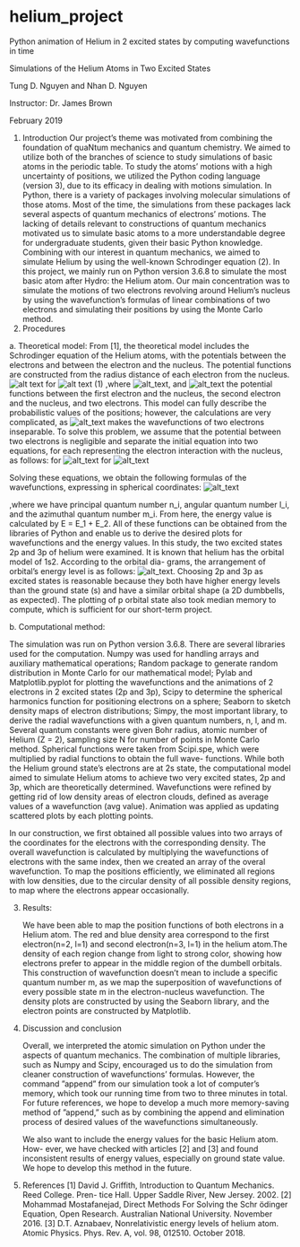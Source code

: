# helium_project
Python animation of Helium in 2 excited states by computing wavefunctions in time

Simulations of the Helium Atoms in Two Excited States

Tung D. Nguyen and Nhan D. Nguyen 

Instructor: Dr. James Brown

February 2019

1. Introduction
     Our project’s theme was motivated from combining the foundation of quaNtum mechanics and quantum chemistry. We aimed to utilize both of the branches of science to study simulations of basic atoms in the periodic table. To study the atoms’ motions with a high uncertainty of positions, we utilized the Python coding language (version 3), due to its efficacy in dealing with motions simulation. In Python, there is a variety of packages involving molecular simulations of those atoms. Most of the time, the simulations from these packages lack several aspects of quantum mechanics of electrons’ motions. The lacking of details relevant to constructions of quantum mechanics motivated us to simulate basic atoms to a more understandable degree for undergraduate students, given their basic Python knowledge. Combining with our interest in quantum mechanics, we aimed to simulate Helium by using the well-known Schrodinger equation (2).
In this project, we mainly run on Python version 3.6.8 to simulate the most basic atom after Hydro: the Helium atom. Our main concentration was to simulate the motions of two electrons revolving around Helium’s nucleus by using the wavefunction’s formulas of linear combinations of two electrons and simulating their positions by using the Monte Carlo method.
2. Procedures

a. Theoretical model:
     From [1], the theoretical model includes the Schrodinger equation of the Helium atoms, with the potentials between the electrons and between the electron and the nucleus. The potential functions are constructed from the radius distance of each electron from the nucleus.
![alt text](https://lh3.googleusercontent.com/ad73_lUur5vovUiii3yMC-4HrHyRDyEiEi7hvFeksxEfvsnIs4NhNGvT_9NLGNfPV-aXGsjN1IgXBd_t7NEbYWScmxsoi3H0xHXFqi6qkIZH_pW8cTGITpRJYBAR16ojxjiYhurRwccxjhCaxCVAb4V7lHVi60PzbL4szrBQyqZD_R698c33chAQXRd5HrgUbxWjXN2rDso-B-rjkThl16PZO-SlVNDXtPEZPh7ty0ebF9amX5OAn5qkZdmh4P62TQoENFgXFqKSLpfLnYMOuB-AsR6yB-MApSJtL9V0TZ7GcRDTOY0eu6LUu0eGNPD39FACFRWEnjrI1ZfhbN9bvKt0rA-jG3u4-kD4iIXL5y27RqtB3XFvyot9wjYG2eJr43xC4KL3rIeFRUQNt5mLq1LMwTjPe0FRX-5IT0eAhd1eD57rm9GvDlkQDDHezV75ui3pKpE8lh0LLsr_dz7rPCr6LSf6h7XDJjUumbJjpoNlp5mg7uTsoFiSHMh88suAxKVLRBjFtq_H-IlakbxWqwKnSVsohh1ztdhL-hqtZXj-SZ7hUEmYtkDJT9HI2zrmbznHqZ_h-9XWroGazp3TzovaJePcDOqbLxkLrQNr5yuvf_UFDW-mHPyAOyz4mnNOQGZjJMzrG2PNdcd6MIaBKmLRUURrf54=w109-h43-no)
for
![alt text](https://lh3.googleusercontent.com/fjhs8odjTNnTndA90va5kIxHLa9S0_hSkMlgO7pElqMBVYRtvjUePzy6JcTK6koe17pvO9EnGUr_iRKDOrIeUhYpK8B7eZkkOdImxUJIM4kJjls0IRklXRtflJ62Bq78g1Ui_idANFW_Q-Iwj5PwRn0nNzodEp9Owod5nSN8VvUL-VmSz7aZppbRAqIL188o6dZcV3Qd4wysgTQkpvnhfrVKwviiqmxgXVvoj8zIsPqdoEf28Eb-70lUut4bXVwiC-nQK4WQeHpHXrjK3pIQM-KdcnWgSSlZupyFPQkPTbPWFXUM8BF9siiVV_luJNhJYAcvW8qLelbGp42zl0JjbrBy4CebjAt1rXHnjL6Tx16tB19etHdiPWY_SA5eMaMgfDLLa385mZrbFbsgr74UroEqVpADrU3e-4oaIkPEvW73axS1LvUgrFhQbNOCFdNuuGw-8omtz00q1_OSk1Y-PqaZaUlrTQek1fyg3vSBTaFkfq1g4HUBSKHgAh6q3ajc3J8-MOoT7OPrPXCZ_y8Wm0NSw6zW2BQOaGoejKi4XrMvi0t5zGRCgn9p8gvAb8WRu73AUyGYTmlBZZEKFkg1E9Et2WCgCGINQvpcqC7HMAlHthzkr7naObEPBd1pJdD9d4xjzYRfTpT13GHuZ3biZvILbzwPwAI=w466-h64-no)
     (1)
,where ![alt_text](https://lh3.googleusercontent.com/YnoFqo_z5Ix3gSms9dinSv-pWcUOw0QFS4EJU5DFdreLw22R1xZVI5Tc4dNJhnIe-iCalVpJp9fmlqPWy_CLvsHY8KFpmtGsdFcn6B18rlr-57E0hrUjFfiWLbtgiFV6xJAswD6mLeX26ZOmkLcZQo78E5T05ioNSO3lGLGmS-nVN9eLRgPF5MBAARQ90GVchhaHzEF_S5Vae_0uXTK_Cz2TJIi1nPjO4-j6bJJXxzdS9qih7ztt0u9zr5w9oL97QCP83bh5fT5c95OYSULYOwMwYnFEDymj77eug8U0islVnZb4wYNSJ2-HhGJKhbZ4vUJdkLP4BC-W88CjOVlbx0xXsbdwQdmRzjLfPhviEjQUQLksWIV7Lc4n1G3P3Drlrih1T5CQufYoE-LBPEe1zYrxB5CZNIVM-q9OFmRa99S71b3klTC32YODnfGg0ygsVqrlLueQlvHhYfFhABdh_89DQJ7P2pSbTkwslaHeporpgPG4yUQ1-ht__WRbh0kXZIs6Qi2GwFYpOl47qCIf9yBCwEovkfivaqIH1sRQL57Uh3zlIs-FQ2pm2EBCVWjm4H2ff-rMXQnQKKj0gPdTQAGpUT8TbBBqREhXCF2Y52OwGRPFBRLGBpjV0pvL85a4sSyGMfqV4P9a31OWb-xeCGzLk7ByX_M=w242-h29-no), and ![alt_text](https://lh3.googleusercontent.com/IMIKwffYCYMxArjQOMsPT0rXQ4hRmJow1Ed6J0uB8ti4Xi_sP-xj1aM77ljRqzvfNlhhI13sUJHiWXwTCCQPL7RDe9HTiVVzemQIxfJXCAihUmwmwJxE_WcCwPv-wxkmfNaL4Yp7F0qg5IsDC8RboAmjPy_TsLnEYLtdWKaYxbDC3JKCEfnUUZRQXxQ1MJVaMZWhfbUHNoyEizxnvixNAGmhxJ2iRO5IsSBPQRxu-97VwNqDyC2Uf5aIngiVb2hgzDbyrVuOgR_WF-84um5BtrREKWdw5fMrR6OCEgPaRoQUPc5_T2JRdLE7ed0r_06uygSFh4faOYd6Rfoybm3Ie37DhS_KO5TSAQyJLBHeXniOROS6flsQwf8Bn5IqV4b9D0iZCJYeX39vlO2NOwxn9MTDZnYfmy-bjt806HI-jUm5P_EoTVwV-ZjM-qewZbWGzJrfb83GIwxLjKIyPzGvcrxiA2x_-5whtfhMNuLXTwxk2JX_7zJdcLqXKyHs73QUlEVFVcTxZ-2VVTJlvQnj5PVC1Zot5Wvb4zeFjzDD7aCpXSPTG9bx-Q-Xd8XycvbEHAw13aWDozTmOZ6g36Jauz30WMfIPe6vyE-bZdoJu82uqM7lUnKWJEdni7IuOgEchG7OlMQPwZo_Qm7gmLE1xRKdwGFhyME=w154-h31-no)
the potential functions between the first electron and the nucleus, the second electron and the nucleus, and two electrons. This model can fully describe the probabilistic values of the positions; however, the calculations are very complicated, as ![alt_text](https://lh3.googleusercontent.com/aRUTchQ_FUJ6se-rL2MMUfwNqcxfchhN3xc5WfquSgG60ptfa8H6z4KJIkdaezXr_xovYtagWL1Icvyk1mj4J7qAdStBGlF9uaexNr1OboJADSBkVldryKn5gciL0ByvfnE7QHs-01kxeFotuDmfJv2Ua04uw8FkN7txTsvbAbe7BbvRUk9gv7sTtRWcVbjBwjKGEeqoX2Mji9wkEr1SOZYxzDPTQIOnbXwzL5YUzI9htE-A1QNUSqcCrq7hb8ncuwOiBszY6QiU1ycVW9YZ8Uu_WbNdoUfWsPMW3NPOdk_j-bSnOzOxiphAnu3smv0t9rFXGp-C6jm3KhYIZt_5ua1nzWReLIQLU6YKmAidxqTBCWEjiSeF2slF7SUb8Yf--EzGyV1SNLYoVQ5RiGGJnnFg_sehCRGBEGQBXkwvDYLHwEzKrUeIBcsA2CxzGPEVbKbrDJS-r0l5QUQyAinCxJLKK4ULnQlN9smFSv0sQ5UCiWzmQ8TCAvR-LbMGztwqxvq7ETYlezamngGrns1C-MKp1_r1WbkyPJrQvsrEoqYXUIdFiF2lOK0ekeecyfRNAQRJoXMtLItl7ede8ikYRwxbvUQ390Z5r93djFLdrb50mHBgEwpWMJlVWt8877dOnoTQhOUNRMqq9SJXRuxzFfzmRx00yLg=w78-h25-no) makes the wavefunctions of two electrons inseparable. To solve this problem, we assume that the potential between two electrons is negligible and separate the initial equation into two equations, for each representing the electron interaction with the nucleus, as follows:
for
![alt_text](https://lh3.googleusercontent.com/9BcHio7agmUm1_RY-5h1Go18DWmqFNdNWnhMwf37XN8-stj-lMp2yvvDZ6_-qiII5vr7QSCHyuiP9B7q11NyIjschZIQdEcjinzIWC9CQuHsWK3IRUXGnuDmWbXoeihKvaLNeeb9mvRTNdKAJNwa_4uxUSPTXGIloDfNdSA3kmp9g-0GRW_TdFrwKfxksEqM8PbFtki00qvowHiIgjIVN-8JD_TLEwV2GJseDN9H6Pn1sQmA0ZaXoBQZRm_qu5CGy8GOKZZ1OfCUbioJ4VVWfdqgP2z3tiFnbc8BV376GmqD_gzuEhrO-XcX-AFO9Uw5wQ-2ReSRA3Z55q0zwwd7N00MFAvDrMMtcN7ZOLRmuh6NPB_VexPukpsRyOQ5z2qFv1QkzEVuZfOz9tDijFEgt5-m-6MpNF_df-T0_Ix2uYYh_ZLL4vaM6UdmKQz7zsjTteYu46CcLdvaeL_FECafVSkuzX32SAJXats3hiRJqe72zhvbzy7JwnYr5qbIh1PZhl-uT9FZeuSQMsFOtaq2s4Sowtdp3DrgXhvxpjcCjJ_mKaGld9nSFXotmANemBLr1Clpgh7FbS4g1pckJtJrpduUyNjjJQezzvI_50-lphgLqANYnSuQ3VIngGzvreysLggXOVW7TQuG8H3cY0rHEfTeBkDvsJw=w114-h39-no)
for
![alt_text](https://lh3.googleusercontent.com/9BcHio7agmUm1_RY-5h1Go18DWmqFNdNWnhMwf37XN8-stj-lMp2yvvDZ6_-qiII5vr7QSCHyuiP9B7q11NyIjschZIQdEcjinzIWC9CQuHsWK3IRUXGnuDmWbXoeihKvaLNeeb9mvRTNdKAJNwa_4uxUSPTXGIloDfNdSA3kmp9g-0GRW_TdFrwKfxksEqM8PbFtki00qvowHiIgjIVN-8JD_TLEwV2GJseDN9H6Pn1sQmA0ZaXoBQZRm_qu5CGy8GOKZZ1OfCUbioJ4VVWfdqgP2z3tiFnbc8BV376GmqD_gzuEhrO-XcX-AFO9Uw5wQ-2ReSRA3Z55q0zwwd7N00MFAvDrMMtcN7ZOLRmuh6NPB_VexPukpsRyOQ5z2qFv1QkzEVuZfOz9tDijFEgt5-m-6MpNF_df-T0_Ix2uYYh_ZLL4vaM6UdmKQz7zsjTteYu46CcLdvaeL_FECafVSkuzX32SAJXats3hiRJqe72zhvbzy7JwnYr5qbIh1PZhl-uT9FZeuSQMsFOtaq2s4Sowtdp3DrgXhvxpjcCjJ_mKaGld9nSFXotmANemBLr1Clpgh7FbS4g1pckJtJrpduUyNjjJQezzvI_50-lphgLqANYnSuQ3VIngGzvreysLggXOVW7TQuG8H3cY0rHEfTeBkDvsJw=w114-h39-no)

   Solving these equations, we obtain the following formulas of the wavefunctions, expressing in spherical coordinates:
![alt_text](https://lh3.googleusercontent.com/Lac2Y5qezomS3tOkswFu4vMREHPA06gPvce8YPPKTsOVOYOdWsGyknE-toiYXQ2oVp4zfOA3K7X9MvxqYrrnMamIGraBSU7Gw9LyeX9sXKolVmZ7LhKulb64Mt6EfVX_uwaLVPoI57MwxdLc_A17MMIFv03X6fySKgUP3ALbgIdI8Il7nKTujDCBj2NT73Xi5mPZ9KYm94teyO3JsSuWbLH6hTv7OH_u29Eb4Ch6OdwzdDV_yxttn7-Nb6pov4Dgf4lRiRWjc1Q6rCogCnc0kOTIB-3cTQHiTBUzDcNQFDgOql1Xo8XMpgerZ4tBUgFaDGsANIX0kMFodQhg7mqjwLNqYI8lE0-CM3VV-8w0cFko41LK8fTTWWuDhI7AHElRfssbgX0ZD3UABhkL_OFiZlaQtwaRa-23oC5VDA1fepmPK9pSKmLvj0OKCmCmUwSbAH3bAFYWeNAQ64rNKG_CQsuO3JKsPxEynN3YM6kmpB9YXStdid6biMY20-FnQe7BhwgyFdFSy05dyaKlYxRwu7t71L4ISr91uG5eenLOGISrpFU3wIOuwDloOrpFO_8nBwAcc1yfVKCXCvEPXk-XNcaWwCtm_as6zn8_gnscwdMYTg-ovIBn69RyDvHL7XV4Scbw_iiLtbUVw2Xg7MNsGnuD0r3AAPA=w285-h37-no)

,where we have principal quantum number n_i, angular quantum number l_i, and the azimuthal quantum number m_i. From here, the energy value is calculated by E = E_1 + E_2. All of these functions can be obtained from the libraries of Python and enable us to derive the desired plots for wavefunctions and the energy values.
In this study, the two excited states 2p and 3p of helium were examined. It is known that helium has the orbital model of 1s2. According to the orbital dia- grams, the arrangement of orbital’s energy level is as follows: ![alt_text](https://lh3.googleusercontent.com/hQuwxp9CC5ehVebcuAp-jqCMu35vWwuCmBoF7AUoqYLqkea3pozaPQV7J8KU1YEtx4DOiMKVOg5yBmNQfFrYApa_lGLd46fNlTBAaknFWDiOEWXZMbFqTnQdg3lHHWuOAcX10mhMZ3JD5FRwabDnjYH1xEEaNOmJPny-FvJiWsmgXmzyBj1etnEldWIBlcrZPn3L5N2A12KWJ6gPQcaLP_YCLxku0Qk3PM1naQPFbufu1aDf-0eFe2kBgnRV9UQHpesrelkhDkFgaDVEiLvo3AZuBnPEtJqa4006FZ5WvhPXDKFfScY8iZUmfM38XnUeDcef4oMPJBZtIwr7ElA20luyji7g-C1pqcDFjn5h6ctwoiBV8sixYXHPLENkFhmvNrtV6QprTRyzeHeqp0GVmiYZF7jQA8ZNvnXsf1GjIFsQtiGgsVwob7sIk2KyCxRINX6IrorQFIYOU1Geov8v7dkiphLmqsz_bpSzHqfRAQkCNlFEBgX2gz8CpD9hQGZbCl7hXUycaEq0t8UDo4rEOyiA7XqdQ6Y_ftcD_D40qOd6N1fSbye9qyoEiTDRJxqdgyVNoHExdpML_eAJaqE27P5eftrmfn01UV1F7IRcIk0ONfFGi9uevBHsrmjUDmnbhtGS6nBYVik-8LXQ1qwl3wjxqDCwWOM=w116-h24-no). Choosing 2p and 3p as excited states is reasonable because they both have higher energy levels than the ground state (s) and have a similar orbital shape (a 2D dumbbells, as expected). The plotting of p orbital state also took median memory to compute, which is sufficient for our short-term project.

b. Computational method:
     
   The simulation was run on Python version 3.6.8. There are several libraries used for the computation. Numpy was used for handling arrays and auxiliary mathematical operations; Random package to generate random distribution in Monte Carlo for our mathematical model; Pylab and Matplotlib.pyplot for plotting the wavefunctions and the animations of 2 electrons in 2 excited states (2p and 3p), Scipy to determine the spherical harmonics function for positioning electrons on a sphere; Seaborn to sketch density maps of electron distributions; Simpy, the most important library, to derive the radial wavefunctions with a given quantum numbers, n, l, and m. Several quantum constants were given Bohr radius, atomic number of Helium (Z = 2), sampling size N for number of points in Monte Carlo method. Spherical functions were taken from Scipi.spe, which were multiplied by radial functions to obtain the full wave- functions. While both the Helium ground state’s electrons are at 2s state, the computational model aimed to simulate Helium atoms to achieve two very excited states, 2p and 3p, which are theoretically determined. Wavefunctions were refined by getting rid of low density areas of electron clouds, defined as average values of a wavefunction (avg value). Animation was applied as updating scattered plots by each plotting points.
     
   In our construction, we first obtained all possible values into two arrays of the coordinates for the electrons with the corresponding density. The overall wavefunction is calculated by multiplying the wavefunctions of electrons with the same index, then we created an array of the overal wavefunction. To map the positions efficiently, we eliminated all regions with low densities, due to the circular density of all possible density regions, to map where the electrons appear occasionally.

3. Results:

     We have been able to map the position functions of both electrons in a Helium atom. The red and blue density area correspond to the first electron(n=2, l=1) and second electron(n=3, l=1) in the helium atom.The density of each region change from light to strong color, showing how electrons prefer to appear in the middle region of the dumbell orbitals. This construction of wavefunction doesn’t mean to include a specific quantum number m, as we map the superposition of wavefunctions of every possible state m in the electron-nucleus wavefunction. The density plots are constructed by using the Seaborn library, and the electron points are constructed by Matplotlib.

4. Discussion and conclusion

     Overall, we interpreted the atomic simulation on Python under the aspects of quantum mechanics. The combination of multiple libraries, such as Numpy and Scipy, encouraged us to do the simulation from cleaner construction of wavefunctions’ formulas. However, the command ”append” from our simulation took a lot of computer’s memory, which took our running time from two to three minutes in total. For future references, we hope to develop a much more memory-saving method of ”append,” such as by combining the append and elimination process of desired values of the wavefunctions simultaneously.

     We also want to include the energy values for the basic Helium atom. How- ever, we have checked with articles [2] and [3] and found inconsistent results of energy values, especially on ground state value. We hope to develop this method in the future.

5. References
[1] David J. Griffith, Introduction to Quantum Mechanics. Reed College. Pren- tice Hall. Upper Saddle River, New Jersey. 2002.
[2] Mohammad Mostafanejad, Direct Methods For Solving the Schr ̈odinger Equation, Open Research. Australian National University. November 2016.
[3] D.T. Aznabaev, Nonrelativistic energy levels of helium atom. Atomic Physics. Phys. Rev. A, vol. 98, 012510. October 2018.
